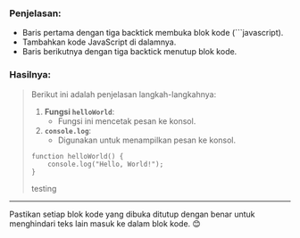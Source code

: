 
### Penjelasan:
- Baris pertama dengan tiga backtick membuka blok kode (```javascript).
- Tambahkan kode JavaScript di dalamnya.
- Baris berikutnya dengan tiga backtick menutup blok kode.

### Hasilnya:
> Berikut ini adalah penjelasan langkah-langkahnya:
>
> 1. **Fungsi `helloWorld`**:
>     - Fungsi ini mencetak pesan ke konsol.
> 2. **`console.log`**:
>     - Digunakan untuk menampilkan pesan ke konsol.
>
> ```
> function helloWorld() {
>     console.log("Hello, World!");
> }
> ```
>
> testing

---

Pastikan setiap blok kode yang dibuka ditutup dengan benar untuk menghindari teks lain masuk ke dalam blok kode. 😊
